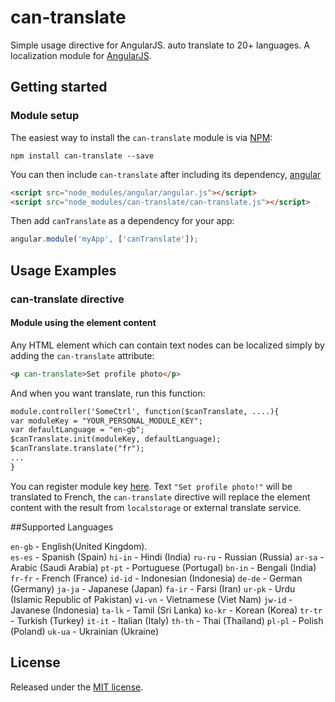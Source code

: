 # can-translate
Simple usage directive for AngularJS. auto translate to 20+ languages.
A localization module for [AngularJS](http://angularjs.org/).


## Getting started

### Module setup
The easiest way to install the `can-translate` module is via
[NPM](https://www.npmjs.com/):

```shell
npm install can-translate --save
```

You can then include `can-translate` after including its dependency,
[angular](https://angularjs.org/) 

```html
<script src="node_modules/angular/angular.js"></script>
<script src="node_modules/can-translate/can-translate.js"></script>
```

Then add `canTranslate` as a dependency for your app:

```javascript
angular.module('myApp', ['canTranslate']);
```

## Usage Examples

### can-translate directive

#### Module using the element content
Any HTML element which can contain text nodes can be localized simply by adding
the `can-translate` attribute:

```html
<p can-translate>Set profile photo</p>
```

And when you want translate, run this function:

```html
module.controller('SomeCtrl', function($canTranslate, ....){
var moduleKey = "YOUR_PERSONAL_MODULE_KEY";
var defaultLanguage = "en-gb";
$canTranslate.init(moduleKey, defaultLanguage);
$canTranslate.translate("fr");
...
}
```
You can register module key [here](http://can-translate.appspot.com).
Text `"Set profile photo!"` will be translated to French,
the `can-translate` directive will replace the element content with the result from 
`localstorage` or external translate service.

##Supported Languages

`en-gb` -  English(United Kingdom).  
`es-es` -  Spanish (Spain)
`hi-in` -  Hindi (India)
`ru-ru` -  Russian (Russia)
`ar-sa` -  Arabic (Saudi Arabia)
`pt-pt` -  Portuguese (Portugal)
`bn-in` -  Bengali (India)
`fr-fr` -  French (France)
`id-id` -  Indonesian (Indonesia)
`de-de` -  German (Germany)
`ja-ja` -  Japanese (Japan)
`fa-ir` -  Farsi (Iran)
`ur-pk` -  Urdu (Islamic Republic of Pakistan)
`vi-vn` -  Vietnamese (Viet Nam)
`jw-id` -  Javanese (Indonesia)
`ta-lk` -  Tamil (Sri Lanka)
`ko-kr` -  Korean (Korea)
`tr-tr` -  Turkish (Turkey)
`it-it` -  Italian (Italy)
`th-th` -  Thai (Thailand)
`pl-pl` -  Polish (Poland)
`uk-ua` -  Ukrainian (Ukraine)


## License
Released under the [MIT license](http://www.opensource.org/licenses/MIT).
